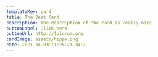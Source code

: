 ```yaml
---
templateKey: card
title: The Best Card
description: The description of the card is really nice
buttonLabel: Click here
buttonUrl: http://fulcrum.org
cardImage: assets/hippo.png
date: 2021-04-03T11:25:21.341Z
---
```

